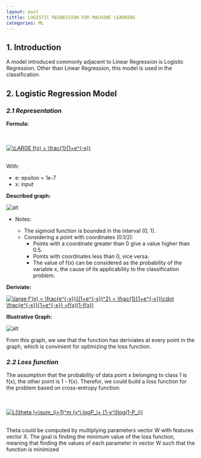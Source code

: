 ```yaml
---
layout: post
tittle: LOGISTIC REGRESSION FOR MACHINE LEARNING
categories: ML
---
```


## **1. Introduction**

A model introduced commonly adjacent to Linear Regression is Logistic Regression. Other than Linear Regression, this model is used in the classification.

## **2. Logistic Regression Model**

### ***2.1 Representation***
**Formula:**

<br/><br/>
<a href="https://www.codecogs.com/eqnedit.php?latex=\inline&space;\dpi{150}&space;\fn_cm&space;\LARGE&space;f(x)&space;=&space;\frac{1}{1&plus;e^(-x)}" target="_blank"><img src="https://latex.codecogs.com/gif.latex?\inline&space;\dpi{150}&space;\fn_cm&space;\LARGE&space;f(x)&space;=&space;\frac{1}{1&plus;e^(-x)}" title="\LARGE f(x) = \frac{1}{1+e^(-x)}" /></a>
<br/><br/>

With:
* e: epsilon = 1e-7
* x: input

**Described graph:**

![alt](https://raw.githubusercontent.com/tuongkhangduongle/tuongkhangduongle.github.io/9aa8a71891420b37800514fba10e63b87ca0f989/images/sigmoid.svg)



* Notes:

     * The sigmoid function is bounded in the interval (0, 1).
     * Considering a point with coordinates (0.1/2):
         * Points with a coordinate greater than 0 give a value higher than 0.5.
         * Points with coordinates less than 0, vice versa.
         * The value of f(x) can be considered as the probability of the variable x, the cause of its applicability to the classification problem.

**Deriviate:**

<a href="https://www.codecogs.com/eqnedit.php?latex=\inline&space;\dpi{150}&space;\fn_phv&space;\large&space;f'(x)&space;=&space;\frac{e^{-x}}{(1&plus;e^{-x})^2}&space;=&space;\frac{1}{1&plus;e^{-x}}\cdot&space;\frac{e^{-x}}{1&plus;e^{-x}}&space;=f(x)(1-f(x))" target="_blank"><img src="https://latex.codecogs.com/gif.latex?\inline&space;\dpi{150}&space;\fn_phv&space;\large&space;f'(x)&space;=&space;\frac{e^{-x}}{(1&plus;e^{-x})^2}&space;=&space;\frac{1}{1&plus;e^{-x}}\cdot&space;\frac{e^{-x}}{1&plus;e^{-x}}&space;=f(x)(1-f(x))" title="\large f'(x) = \frac{e^{-x}}{(1+e^{-x})^2} = \frac{1}{1+e^{-x}}\cdot \frac{e^{-x}}{1+e^{-x}} =f(x)(1-f(x))" /></a>

**Illustrative Graph:**

![alt](https://raw.githubusercontent.com/tuongkhangduongle/tuongkhangduongle.github.io/master/images/deriviate_sigmoid.png)

From this graph, we see that the function has deriviates at every point in the graph, which is convinient for optimizing the loss function. 

### ***2.2 Loss function***

The assumption that the probability of data point x belonging to class 1 is f(x), the other point is 1 - f(x). Therefor, we could build a loss function for the problem based on cross-entropy function:

<br/><br/>
<a href="https://www.codecogs.com/eqnedit.php?latex=\inline&space;\dpi{150}&space;L(\theta&space;)=\sum_{i=1}^m&space;(y^i&space;logP_i&plus;&space;(1-y^i)log(1-P_i))" target="_blank"><img src="https://latex.codecogs.com/gif.latex?\inline&space;\dpi{150}&space;L(\theta&space;)=\sum_{i=1}^m&space;(y^i&space;logP_i&plus;&space;(1-y^i)log(1-P_i))" title="L(\theta )=\sum_{i=1}^m (y^i logP_i+ (1-y^i)log(1-P_i))" /></a>
<br/><br/>

Theta could be computed by multiplying parameters vector W with features vector X. The goal is finding the minimum value of the loss function, meaning that finding the values of each parameter in vector W such that the function is minimized